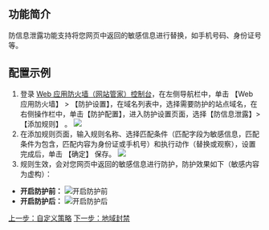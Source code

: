 ## 功能简介
防信息泄露功能支持将您网页中返回的敏感信息进行替换，如手机号码、身份证号等。

## 配置示例
1. 登录 [Web 应用防火墙（网站管家）控制台](https://console.cloud.tencent.com/guanjia)，在左侧导航栏中，单击 【Web 应用防火墙】 > 【防护设置】，在域名列表中，选择需要防护的站点域名，在右侧操作栏中，单击【防护配置】，进入防护设置页面，选择【防信息泄露】>【添加规则】 。
 ![](https://main.qcloudimg.com/raw/783287ff96de8ef78edecd6a0cc5f987.png)
2. 在添加规则页面，输入规则名称、选择匹配条件（匹配字段为敏感信息，匹配条件为包含，匹配内容为身份证或手机号）和执行动作（替换或观察），设置完成后，单击 【确定】 保存。
![](https://main.qcloudimg.com/raw/a83862c5f73ce64886e2385d333cb1a7.png)
3. 规则生效，会对您网页中返回的敏感信息进行防护，防护效果如下（敏感内容为虚构）：
 - **开启防护前：**
![开启防护前](https://mc.qcloudimg.com/static/img/a1f9740fafcf3f8913cc5d5c3370e7f7/image.png)
 - **开启防护后：**
![开启防护后](https://mc.qcloudimg.com/static/img/6a738492711125c684fa0f132ba74250/image.png)

[上一步：自定义策略](https://cloud.tencent.com/document/product/627/11711)
[下一步：地域封禁](https://cloud.tencent.com/document/product/627/14704)
